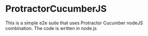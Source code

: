 # ProtractorCucumberJS
This is a simple e2e suite that uses Protractor Cucumber nodeJS combination. The code is written in node.js
